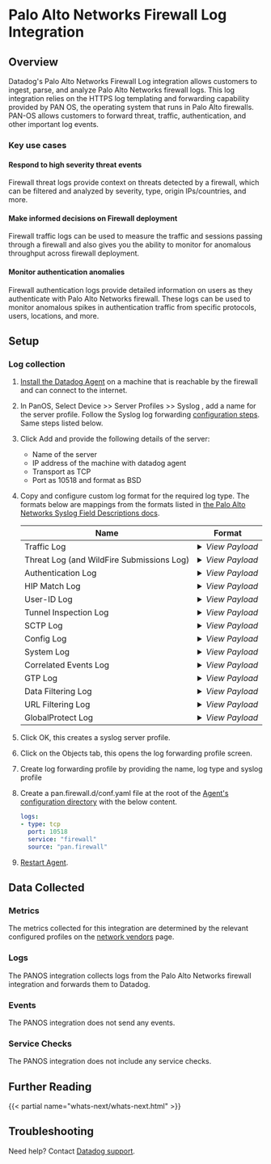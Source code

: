 # Palo Alto Networks Firewall Log Integration

## Overview

Datadog's Palo Alto Networks Firewall Log integration allows customers to ingest, parse, and analyze Palo Alto Networks firewall logs. This log integration relies on the HTTPS log templating and forwarding capability provided by PAN OS, the operating system that runs in Palo Alto firewalls. PAN-OS allows customers to forward threat, traffic, authentication, and other important log events.

### Key use cases
#### Respond to high severity threat events
Firewall threat logs provide context on threats detected by a firewall, which can be filtered and analyzed by severity, type, origin IPs/countries, and more.

#### Make informed decisions on Firewall deployment
Firewall traffic logs can be used to measure the traffic and sessions passing through a firewall and also gives you the ability to monitor for anomalous throughput across firewall deployment.

#### Monitor authentication anomalies
Firewall authentication logs provide detailed information on users as they authenticate with Palo Alto Networks firewall. These logs can be used to monitor anomalous spikes in authentication traffic from specific protocols, users, locations, and more.

## Setup

### Log collection

 1. [Install the Datadog Agent][1] on a machine that is reachable by the firewall and can connect to the internet.
 2. In PanOS, Select Device >> Server Profiles >> Syslog , add a name for the server profile. Follow the Syslog log forwarding [configuration steps][2]. Same steps listed below.
 3. Click Add and provide the following details of the server:
 	* Name of the server
 	* IP address of the machine with datadog agent
 	* Transport as TCP
 	* Port as 10518 and format as BSD
 4. Copy and configure custom log format for the required log type. The formats below are mappings from the formats listed in [the Palo Alto Networks Syslog Field Descriptions docs][8].

    | Name     	                   | Format                                                |
    | -------------------------------| ---------------------------------------------------------- |
    | Traffic Log | <details> <summary><i> View Payload </i> </summary> <p><code>timestamp=$time_generated, serial=$serial, type=$type, subtype=$subtype, time_generated=$time_generated, network.client.ip=$src, network.destination.ip=$dst, natsrc=$natsrc, natdst=$natdst, rule=$rule, usr.id=$srcuser, dstuser=$dstuser,	app=$app,	vsys=$vsys,	from=$from,	to=$to,	inbound_if=$inbound_if,	outbound_if=$outbound_if,	logset=$logset,	sessionid=$sessionid,	repeatcnt=$repeatcnt,	network.client.port=$sport,	network.destination.port=$dport, natsport=$natsport	natdport=$natdport,	flags=$flags,	proto=$proto,	 evt.name=$action,	bytes=$bytes,	network.bytes_read=$bytes_sent,	network.bytes_written=$bytes_received, start=$start, elapsed=$elapsed, category=$category,	seqno=$seqno,	actionflags=$actionflags,	network.client.geoip.country.name=$srcloc,	dstloc=$dstloc,	pkts_sent=$pkts_sent, pkts_received=$pkts_received, session_end_reason=$session_end_reason,	device_name=$device_name,	action_source=$action_source,	src_uuid=$src_uuid,	dst_uuid=$dst_uuid,	tunnelid=$tunnelid, imsi= $imsi, monitortag=$monitortag, imei=$imei,	parent_session_id=$parent_session_id,	parent_start_time=$parent_start_time,	tunnel=$tunnel,	assoc_id=$assoc_id,	chunks=$chunks	chunks_sent=$chunks_sent	chunks_received=$chunks_received</code></p> </details> |
    | Threat Log (and WildFire Submissions Log) | <details> <summary><i> View Payload </i></summary> <p><code>timestamp=$receive_time, serial=$serial, type=$type, subtype=$subtype, time_generated=$time_generated, network.client.ip=$src, network.destination.ip=$dst, natsrc=$natsrc, natdst=$natdst, rule=$rule, usr.id=$srcuser, dstuser=$dstuser,	app=$app,	vsys=$vsys,	from=$from,	to=$to,	inbound_if=$inbound_if,	outbound_if=$outbound_if,	logset=$logset,	sessionid=$sessionid,	repeatcnt=$repeatcnt,	network.client.port=$sport,	network.destination.port=$dport,	natsport=$natsport,	natdport=$natdport,	flags=$flags,	proto=$proto,	 evt.name=$action,	misc=$misc,	threatid=$threatid,	category=$category,	severity=$severity,	direction=$direction,	seqno=$seqno,	actionflags=$actionflags,	network.client.geoip.country.name=$srcloc,	dstloc=$dstloc,	contenttype=$contenttype,	pcap_id=$pcap_id,	filedigest=$filedigest,	cloud=$cloud,	url_idx=$url_idx,	http.useragent=$user_agent,	filetype=$filetype,	xff=$xff	referer=$referer,	sender=$sender,	subject=$subject,	recipient=$recipient,	reportid=$reportid,	vsys_name=$vsys_name,	device_name=$device_name,	src_uuid=$src_uuid,	dst_uuid=$dst_uuid,	http_method=$http_method,	tunnel_id=$tunnel_id, imsi=$imsi, monitortag=$monitortag, imei=$imei,	parent_session_id=$parent_session_id,	parent_start_time=$parent_start_time,	tunnel=$tunnel,	thr_category=$thr_category,	contentver=$contentver,	assoc_id=$assoc_id,	ppid=$ppid,	http_headers=$http_headers</code></p> </details> |
    | Authentication Log | <details> <summary><i> View Payload </i></summary> <p><code>timestamp=$time_generated, serial=$serial,	type=$type,	subtype=$subtype,	vsys=$vsys,	network.client.ip=$ip,	usr.id=$user,	normalize_user=$normalize_user,	object=$object,	authpolicy=$authpolicy,	repeatcnt=$repeatcnt,	authid=$authid,	vendor=$vendor	, logset=$logset, serverprofile=$serverprofile,	message=$message	,clienttype=$clienttype,	evt.outcome=$event,	factorno=$factorno,	seqno=$seqno,	actionflags=$actionflags, vsys_name=$vsys_name,	device_name=$device_name,	vsys_id=$vsys_id,	evt.name=$authproto</code></p> </details> |
    | HIP Match Log | <details> <summary><i> View Payload </i></summary> <p><code>timestamp=$time_generated, serial=$serial, type=$type, subtype=$subtype, time_generated=$time_generated,	usr.id=$srcuser, vsys=$vsys, machinename=$machinename, os=$os, network.client.ip=$src, matchname=$matchname, repeatcnt=$repeatcnt,	matchtype=$matchtype,	seqno=$seqno,	actionflags=$actionflags, vsys_name=$vsys_name,	device_name=$device_name,	vsys_id=$vsys_id,	srcipv6=$srcipv6,	hostid=$hostid</code></p> </details> |
    | User-ID Log | <details> <summary><i> View Payload </i></summary> <p><code>timestamp=$time_generated, serial=$serial, type=$type, subtype=$subtype, vsys=$vsys,	network.client.ip=$ip,	usr.id=$user, datasourcename=$datasourcename,	evt.name=$eventid,	repeatcnt=$repeatcnt, timeout=$timeout,	network.client.port=$beginport,	network.destination.port=$endport,	datasource=$datasource,	datasourcetype=$datasourcetype,	seqno=$seqno,	actionflags=$actionflags, vsys_name=$vsys_name,	device_name=$device_name,	vsys_id=$vsys_id,	factortype=$factortype,	factorcompletiontime=$factorcompletiontime,,	factorno=$factorno,	ugflags=$ugflags,	userbysource=$userbysource</code></p> </details> |
    | Tunnel Inspection Log | <details> <summary><i> View Payload </i></summary> <p><code>timestamp=$time_generated,	serial=$serial,	type=$type,	subtype=$subtype,	 network.client.ip=$src,	network.destination.ip=$dst,	natsrc=$natsrc,	natdst=$natdst,	rule=$rule,	usr.id=$srcuser,	dstuser=$dstuser,	app=$app,	vsys=$vsys,	from=$from,	to=$to,	inbound_if=$inbound_if,	outbound_if=$outbound_if,	logset=$logset,	sessionid=$sessionid,	repeatcnt=$repeatcnt,	network.client.port=$sport,	network.destination.port=$dport,	natsport=$natsport,	natdport=$natdport,	flags=$flags,	proto=$proto,	evt.outcome=$action,	severity=$severity,	seqno=$seqno,	actionflags=$actionflags,	srcloc=$srcloc,	dstloc=$dstloc,	vsys_name=$vsys_name,	device_name=$device_name,	tunnelid=$tunnelid,	monitortag=$monitortag,	parent_session_id=$parent_session_id,	parent_start_time=$parent_start_time,	tunnel=$tunnel,	bytes=$bytes,	network.bytes_read=$bytes_sent,	network.bytes_written=$bytes_received,	packets=$packets,	pkts_sent=$pkts_sent,	pkts_received=$pkts_received,	max_encap=$max_encap,	unknown_proto=$unknown_proto,	strict_check=$strict_check,	tunnel_fragment=$tunnel_fragment,	sessions_created=$sessions_created,	sessions_closed=$sessions_closed,	session_end_reason=$session_end_reason,	evt.name=$action_source,	start=$start,	elapsed=$elapsed,	tunnel_insp_rule=$tunnel_insp_rule</code></p> </details> |
    | SCTP Log | <details> <summary><i> View Payload  </i></summary> <p><code>timestamp=$time_generated, serial=$serial, type=$type, network.client.ip=$src,	network.destination.ip=$dst, rule=$rule, vsys=$vsys, from=$from, to=$to, inbound_if=$inbound_if, outbound_if=$outbound_if, logset=$logset, sessionid=$sessionid,	repeatcnt=$repeatcnt,	network.client.port=$sport,	network.destination.port=$dport,	proto=$proto,	action=$action, vsys_name=$vsys_name,	device_name=$device_name,	seqno=$seqno,	assoc_id=$assoc_id,	ppid=$ppid,	severity=$severity,	sctp_chunk_type=$sctp_chunk_type,	sctp_event_type=$sctp_event_type,	verif_tag_1=$verif_tag_1,	verif_tag_2=$verif_tag_2,	sctp_cause_code=$sctp_cause_code,	diam_app_id=$diam_app_id,	diam_cmd_code=$diam_cmd_code,	diam_avp_code=$diam_avp_code,	stream_id=$stream_id,	assoc_end_reason=$assoc_end_reason,	op_code=$op_code,	sccp_calling_ssn=$sccp_calling_ssn,	sccp_calling_gt=$sccp_calling_gt,	sctp_filter=$sctp_filter,	chunks=$chunks,	chunks_sent=$chunks_sent,	chunks_received=$chunks_received,	packets=$packets,	pkts_sent=$pkts_sent,	pkts_received=$pkts_received</code></p> </details> |
    | Config Log | <details> <summary><i> View Payload  </i></summary> <p><code>timestamp=$time_generated,	serial=$serial,	type=$type,	subtype=$subtype,	 network.client.ip=$host,	vsys=$vsys,	evt.name=$cmd,	usr.id=$admin,	client=$client,	evt.outcome=$result,	path=$path, before_change_detail=$before_change_detail,	after_change_detail=$after_change_detail,	seqno=$seqno,	actionflags=$actionflags, vsys_name=$vsys_name, device_name=$device_name</code></p> </details> |
    | System Log | <details> <summary><i> View Payload </i></summary> <p><code>timestamp=$time_generated, serial=$serial, type=$type, subtype=$subtype,	vsys=$vsys,	evt.name=$eventid,	object=$object,	module=$module,	severity=$severity,	opaque=$opaque,	seqno=$seqno, actionflags=$actionflags, vsys_name=$vsys_name, device_name=$device_name</code></p> </details> |
    | Correlated Events Log | <details> <summary><i> View Payload </i></summary> <p><code>timestamp=$time_generated, serial=$serial, type=$type, subtype=$subtype,	vsys=$vsys,	evt.name=$eventid,	object=$object,	module=$module,	severity=$severity,	opaque=$opaque,	seqno=$seqno, actionflags=$actionflags, vsys_name=$vsys_name,	device_name=$device_name</code></p> </details> |
    | GTP Log  | <details> <summary><i> View Payload </i></summary> <p><code>timestamp=$start, serial=$serial, type=$type, subtype=$subtype,	network.client.ip=$src,	network.destination.ip=$dst, rule=$rule, app=$app, vsys=$vsys,	from=$from,	to=$to,	inbound_if=$inbound_if,	outbound_if=$outbound_if, logset=$logset,	sessionid=$sessionid,	network.client.port=$sport,	network.destination.port=$dport, proto=$proto,	evt.name=$action,	event_type=$event_type,	msisdn=$msisdn,	apn=$apn,	rat=$rat,	msg_type=$msg_type,	end_ip_adr=$end_ip_adr,	teid1=$teid1,	teid2=$teid2,	gtp_interface=$gtp_interface,	cause_code=$cause_code,	severity=$severity,	mcc=$mcc,	mnc=$mnc,	area_code=$area_code,	cell_id=$cell_id,	event_code=$event_code,	srcloc=$srcloc,	dstloc=$dstloc,	imsi=$imsi,	imei=$imei,	start=$start,	elapsed=$elapsed,	tunnel_insp_rule=$tunnel_insp_rule</code></p> </details> |
    | Data Filtering Log | <details> <summary><i> View Payload </i></summary> <p><code>timestamp=$receive_time, serial=$serial, type=$type, subtype=$subtype, time_generated=$time_generated, network.client.ip=$src, network.destination.ip=$dst, natsrc=$natsrc, natdst=$natdst, rule=$rule, usr.id=$srcuser, dstuser=$dstuser, app=$app, vsys=$vsys, from=$from, to=$to, inbound_if=$inbound_if, outbound_if=$outbound_if, logset=$logset, sessionid=$sessionid, repeatcnt=$repeatcnt, network.client.port=$sport, network.destination.port=$dport, natsport=$natsport, natdport=$natdport, flags=$flags, proto=$proto, evt.name=$action, misc=$misc, threatid=$threatid, category=$category, severity=$severity, direction=$direction, seqno=$seqno, actionflags=$actionflags, network.client.geoip.country.name=$srcloc, dstloc=$dstloc, contenttype=$contenttype, pcap_id=$pcap_id, filedigest=$filedigest, cloud=$cloud, url_idx=$url_idx, http.useragent=$user_agent, filetype=$filetype, xff=$xff, referer=$referer, sender=$sender, subject=$subject, recipient=$recipient, reportid=$reportid, vsys_name=$vsys_name, device_name=$device_name, src_uuid=$src_uuid, dst_uuid=$dst_uuid, http_method=$http_method, tunnel_id=$tunnel_id, imsi=$imsi, monitortag=$monitortag, imei=$imei, parent_session_id=$parent_session_id, parent_start_time=$parent_start_time, tunnel=$tunnel, thr_category=$thr_category, contentver=$contentver, assoc_id=$assoc_id, ppid=$ppid, http_headers=$http_headers, url_category_list=$url_category_list, rule_uuid=$rule_uuid, http2_connection=$http2_connection, dynusergroup_name=$dynusergroup_name, xff_ip=$xff_ip, src_osfamily=$src_osfamily, src_osversion=$src_osversion, src_host=$src_host, src_mac=$src_mac, dst_osfamily=$dst_osfamily, dst_osversion=$dst_osversion, dst_host=$dst_host, dst_mac=$dst_mac, container_id=$container_id, pod_namespace=$pod_namespace, pod_name=$pod_name, src_edl=$src_edl, dst_edl=$dst_edl, hostid=$hostid, serialnumber=$serialnumber, domain_edl=$domain_edl, src_dag=$src_dag, dst_dag=$dst_dag, partial_hash=$partial_hash, high_res_timestamp=$high_res_timestamp, reason=$reason, justification=$justification</code></p> </details> |
    | URL Filtering Log | <details> <summary><i> View Payload </i></summary> <p><code>timestamp=$receive_time, serial=$serial, type=$type, subtype=$subtype, time_generated=$time_generated, network.client.ip=$src, network.destination.ip=$dst, natsrc=$natsrc, natdst=$natdst, rule=$rule, usr.id=$srcuser, dstuser=$dstuser, app=$app, vsys=$vsys, from=$from, to=$to, inbound_if=$inbound_if, outbound_if=$outbound_if, logset=$logset, sessionid=$sessionid, repeatcnt=$repeatcnt, network.client.port=$sport, network.destination.port=$dport, natsport=$natsport, natdport=$natdport, flags=$flags, proto=$proto, evt.name=$action, misc=$misc, threatid=$threatid, category=$category, severity=$severity, direction=$direction, seqno=$seqno, actionflags=$actionflags, network.client.geoip.country.name=$srcloc, dstloc=$dstloc, contenttype=$contenttype, pcap_id=$pcap_id, filedigest=$filedigest, cloud=$cloud, url_idx=$url_idx, http.useragent=$user_agent, filetype=$filetype, xff=$xff, referer=$referer, sender=$sender, subject=$subject, recipient=$recipient, reportid=$reportid, vsys_name=$vsys_name, device_name=$device_name, src_uuid=$src_uuid, dst_uuid=$dst_uuid, http_method=$http_method, tunnel_id=$tunnel_id, imsi=$imsi, monitortag=$monitortag, imei=$imei, parent_session_id=$parent_session_id, parent_start_time=$parent_start_time, tunnel=$tunnel, thr_category=$thr_category, contentver=$contentver, assoc_id=$assoc_id, ppid=$ppid, http_headers=$http_headers, url_category_list=$url_category_list, rule_uuid=$rule_uuid, http2_connection=$http2_connection, dynusergroup_name=$dynusergroup_name, xff_ip=$xff_ip, src_osfamily=$src_osfamily, src_osversion=$src_osversion, src_host=$src_host, src_mac=$src_mac, dst_osfamily=$dst_osfamily, dst_osversion=$dst_osversion, dst_host=$dst_host, dst_mac=$dst_mac, container_id=$container_id, pod_namespace=$pod_namespace, pod_name=$pod_name, src_edl=$src_edl, dst_edl=$dst_edl, hostid=$hostid, serialnumber=$serialnumber, domain_edl=$domain_edl, src_dag=$src_dag, dst_dag=$dst_dag, partial_hash=$partial_hash, high_res_timestamp=$high_res_timestamp, reason=$reason, justification=$justification</code></p> </details> |
    | GlobalProtect Log | <details> <summary><i> View Payload </i></summary> <p><code>timestamp=$receive_time, serial=$serial, type=$type, subtype=$subtype, time_generated=$time_generated, vsys=$vsys, evt.name=$eventid, stage=$stage, auth_method=$auth_method, tunnel_type=$tunnel_type, usr.id=$srcuser, srcregion=$srcregion, machinename=$machinename, public_ip=$public_ip, public_ipv6=$public_ipv6, private_ip=$private_ip, private_ipv6=$private_ipv6, hostid=$hostid, serialnumber=$serialnumber, client_ver=$client_ver, client_os=$client_os, client_os_ver=$client_os_ver, repeatcnt=$repeatcnt, reason=$reason, error=$error, opaque=$opaque, status=$status, location=$location, login_duration=$login_duration, connect_method=$connect_method, error_code=$error_code, portal=$portal, seqno=$seqno, actionflags=$actionflags, selection_type=$selection_type, response_time=$response_time, priority=$priority, attempted_gateways=$attempted_gateways, gateway=$gateway, dg_hier_level_1=$dg_hier_level_1, dg_hier_level_2=$dg_hier_level_2, dg_hier_level_3=$dg_hier_level_3, dg_hier_level_4=$dg_hier_level_4, vsys_name=$vsys_name, device_name=$device_name, vsys_id=$vsys_id</code></p> </details> |

 5. Click OK, this creates a syslog server profile.
 6. Click on the Objects tab, this opens the log forwarding profile screen.
 7. Create log forwarding profile by providing the name, log type and syslog profile
 8. Create a pan.firewall.d/conf.yaml file at the root of the [Agent's configuration directory][3] with the below content.

     ```yaml
     logs:
     - type: tcp
       port: 10518
       service: "firewall"
       source: "pan.firewall"
     ```
 9. [Restart Agent][4].

## Data Collected

### Metrics

The metrics collected for this integration are determined by the relevant configured profiles on the [network vendors][9] page. 

### Logs

The PANOS integration collects logs from the Palo Alto Networks firewall integration and forwards them to Datadog.

### Events

The PANOS integration does not send any events.

### Service Checks

The PANOS integration does not include any service checks.

## Further Reading

{{< partial name="whats-next/whats-next.html" >}}

## Troubleshooting

Need help? Contact [Datadog support][7].

[1]: https://app.datadoghq.com/account/settings/agent/latest
[2]: https://www.youtube.com/watch?v=LOPXg0oCMPs
[3]: https://docs.datadoghq.com/agent/guide/agent-configuration-files/?tab=agentv6v7
[4]: https://docs.datadoghq.com/agent/guide/agent-commands/#start-stop-and-restart-the-agent
[5]: https://docs.paloaltonetworks.com/pan-os/9-1/pan-os-admin/monitoring/use-syslog-for-monitoring/syslog-field-descriptions
[6]: https://docs.datadoghq.com/logs/log_collection/?tab=tailexistingfiles#getting-started-with-the-agent
[7]: https://docs.datadoghq.com/help/
[8]: https://docs.paloaltonetworks.com/pan-os/10-1/pan-os-admin/monitoring/use-syslog-for-monitoring/syslog-field-descriptions
[9]: https://docs.datadoghq.com/network_monitoring/devices/#vendor-profiles

